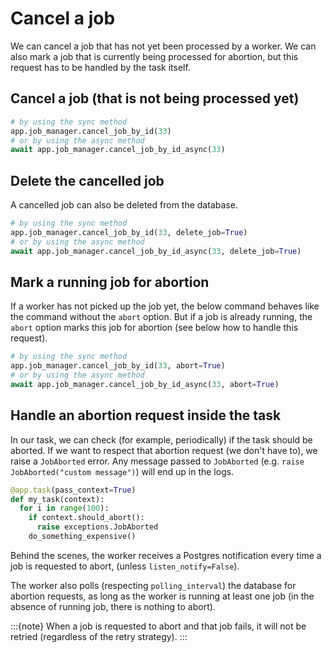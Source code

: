 # Cancel a job

We can cancel a job that has not yet been processed by a worker. We can also
mark a job that is currently being processed for abortion, but this request
has to be handled by the task itself.

## Cancel a job (that is not being processed yet)

```python
# by using the sync method
app.job_manager.cancel_job_by_id(33)
# or by using the async method
await app.job_manager.cancel_job_by_id_async(33)
```

## Delete the cancelled job

A cancelled job can also be deleted from the database.

```python
# by using the sync method
app.job_manager.cancel_job_by_id(33, delete_job=True)
# or by using the async method
await app.job_manager.cancel_job_by_id_async(33, delete_job=True)
```

## Mark a running job for abortion

If a worker has not picked up the job yet, the below command behaves like the
command without the `abort` option. But if a job is already running, the `abort` option marks this job for abortion (see below
how to handle this request).

```python
# by using the sync method
app.job_manager.cancel_job_by_id(33, abort=True)
# or by using the async method
await app.job_manager.cancel_job_by_id_async(33, abort=True)
```

## Handle an abortion request inside the task

In our task, we can check (for example, periodically) if the task should be
aborted. If we want to respect that abortion request (we don't have to), we raise a
`JobAborted` error. Any message passed to `JobAborted` (e.g.
`raise JobAborted("custom message")`) will end up in the logs.

```python
@app.task(pass_context=True)
def my_task(context):
  for i in range(100):
    if context.should_abort():
      raise exceptions.JobAborted
    do_something_expensive()
```

Behind the scenes, the worker receives a Postgres notification every time a job is requested to abort, (unless `listen_notify=False`).

The worker also polls (respecting `polling_interval`) the database for abortion requests, as long as the worker is running at least one job (in the absence of running job, there is nothing to abort).

:::{note}
When a job is requested to abort and that job fails, it will not be retried (regardless of the retry strategy).
:::
